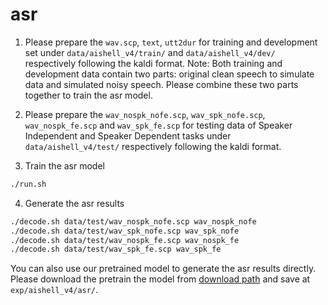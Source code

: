 # asr


1. Please prepare the `wav.scp`, `text`, `utt2dur` for training and development set under `data/aishell_v4/train/` and `data/aishell_v4/dev/` respectively following the kaldi format.
   Note: Both training and development data contain two parts: original clean speech to simulate data and simulated noisy speech. Please combine these two parts together to train the asr model.

2. Please prepare the `wav_nospk_nofe.scp`, `wav_spk_nofe.scp`, `wav_nospk_fe.scp` and `wav_spk_fe.scp` for testing data of Speaker Independent and Speaker Dependent tasks under `data/aishell_v4/test/` respectively following the kaldi format.

3. Train the asr model
```bash
./run.sh
```

4. Generate the asr results
```bash
./decode.sh data/test/wav_nospk_nofe.scp wav_nospk_nofe
./decode.sh data/test/wav_spk_nofe.scp wav_spk_nofe
./decode.sh data/test/wav_nospk_fe.scp wav_nospk_fe
./decode.sh data/test/wav_spk_fe.scp wav_spk_fe
```
You can also use our pretrained model to generate the asr results directly. Please download the pretrain the model from [download path](https://data-tx.oss-cn-hangzhou.aliyuncs.com/AISHELL-4-Code/best.pt.tar) and save at `exp/aishell_v4/asr/`.
